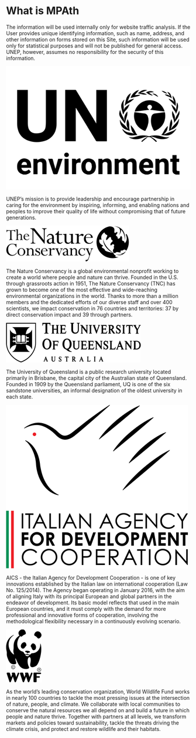 # What is MPAth
The information will be used internally only for website traffic analysis. If the User provides unique identifying information, such as name, address, and other information on forms stored on this Site, such information will be used only for statistical purposes and will not be published for general access. UNEP, however, assumes no responsibility for the security of this information.

![UNEP logo](src/lib/svg/UNEP.svg)

UNEP’s mission is to provide leadership and encourage partnership in caring for the environment by inspiring, informing, and enabling nations and peoples to improve their quality of life without compromising that of future generations.

![The Nature Conservancy logo](src/lib/svg/TNC.svg)

The Nature Conservancy is a global environmental nonprofit working to create a world where people and nature can thrive. Founded in the U.S. through grassroots action in 1951, The Nature Conservancy (TNC) has grown to become one of the most effective and wide-reaching environmental organizations in the world. Thanks to more than a million members and the dedicated efforts of our diverse staff and over 400 scientists, we impact conservation in 76 countries and territories: 37 by direct conservation impact and 39 through partners.

![University of Queensland logo](src/lib/svg/UoQ.svg)

The University of Queensland is a public research university located primarily in Brisbane, the capital city of the Australian state of Queensland. Founded in 1909 by the Queensland parliament, UQ is one of the six sandstone universities, an informal designation of the oldest university in each state.

![Italian Agency for Development Cooperation logo](src/lib/svg/IAFDC.svg)

AICS - the Italian Agency for Development Cooperation - is one of key innovations established by the Italian law on international cooperation (Law No. 125/2014). The Agency began operating in January 2016, with the aim of aligning Italy with its principal European and global partners in the endeavor of development. Its basic model reflects that used in the main European countries, and it must comply with the demand for more professional and innovative forms of cooperation, involving the methodological flexibility necessary in a continuously evolving scenario.

![World Wildlife Foundation logo](src/lib/svg/WWF.svg)

As the world’s leading conservation organization, World Wildlife Fund works in nearly 100 countries to tackle the most pressing issues at the intersection of nature, people, and climate. We collaborate with local communities to conserve the natural resources we all depend on and build a future in which people and nature thrive. Together with partners at all levels, we transform markets and policies toward sustainability, tackle the threats driving the climate crisis, and protect and restore wildlife and their habitats.